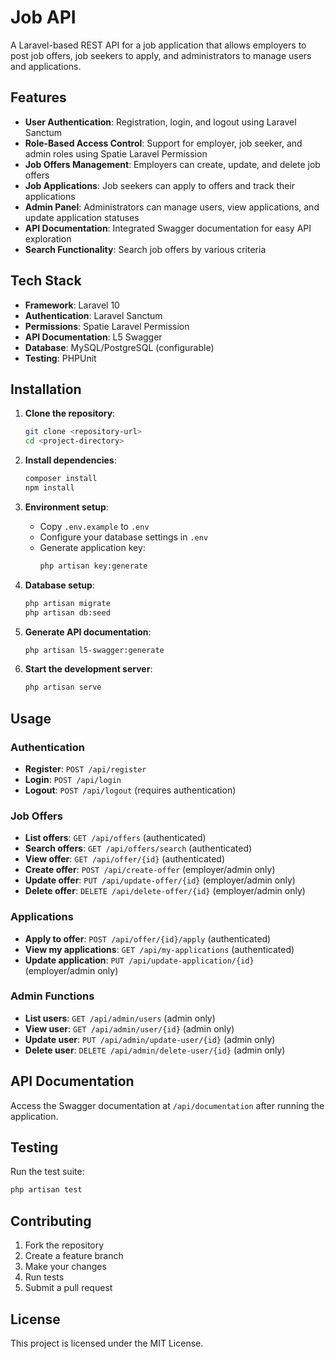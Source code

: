 # Job API

A Laravel-based REST API for a job application that allows employers to post job offers, job seekers to apply, and administrators to manage users and applications.

## Features

- **User Authentication**: Registration, login, and logout using Laravel Sanctum
- **Role-Based Access Control**: Support for employer, job seeker, and admin roles using Spatie Laravel Permission
- **Job Offers Management**: Employers can create, update, and delete job offers
- **Job Applications**: Job seekers can apply to offers and track their applications
- **Admin Panel**: Administrators can manage users, view applications, and update application statuses
- **API Documentation**: Integrated Swagger documentation for easy API exploration
- **Search Functionality**: Search job offers by various criteria

## Tech Stack

- **Framework**: Laravel 10
- **Authentication**: Laravel Sanctum
- **Permissions**: Spatie Laravel Permission
- **API Documentation**: L5 Swagger
- **Database**: MySQL/PostgreSQL (configurable)
- **Testing**: PHPUnit

## Installation

1. **Clone the repository**:
   ```bash
   git clone <repository-url>
   cd <project-directory>
   ```

2. **Install dependencies**:
   ```bash
   composer install
   npm install
   ```

3. **Environment setup**:
   - Copy `.env.example` to `.env`
   - Configure your database settings in `.env`
   - Generate application key:
     ```bash
     php artisan key:generate
     ```

4. **Database setup**:
   ```bash
   php artisan migrate
   php artisan db:seed
   ```

5. **Generate API documentation**:
   ```bash
   php artisan l5-swagger:generate
   ```

6. **Start the development server**:
   ```bash
   php artisan serve
   ```

## Usage

### Authentication

- **Register**: `POST /api/register`
- **Login**: `POST /api/login`
- **Logout**: `POST /api/logout` (requires authentication)

### Job Offers

- **List offers**: `GET /api/offers` (authenticated)
- **Search offers**: `GET /api/offers/search` (authenticated)
- **View offer**: `GET /api/offer/{id}` (authenticated)
- **Create offer**: `POST /api/create-offer` (employer/admin only)
- **Update offer**: `PUT /api/update-offer/{id}` (employer/admin only)
- **Delete offer**: `DELETE /api/delete-offer/{id}` (employer/admin only)

### Applications

- **Apply to offer**: `POST /api/offer/{id}/apply` (authenticated)
- **View my applications**: `GET /api/my-applications` (authenticated)
- **Update application**: `PUT /api/update-application/{id}` (employer/admin only)

### Admin Functions

- **List users**: `GET /api/admin/users` (admin only)
- **View user**: `GET /api/admin/user/{id}` (admin only)
- **Update user**: `PUT /api/admin/update-user/{id}` (admin only)
- **Delete user**: `DELETE /api/admin/delete-user/{id}` (admin only)

## API Documentation

Access the Swagger documentation at `/api/documentation` after running the application.

## Testing

Run the test suite:
```bash
php artisan test
```

## Contributing

1. Fork the repository
2. Create a feature branch
3. Make your changes
4. Run tests
5. Submit a pull request

## License

This project is licensed under the MIT License.